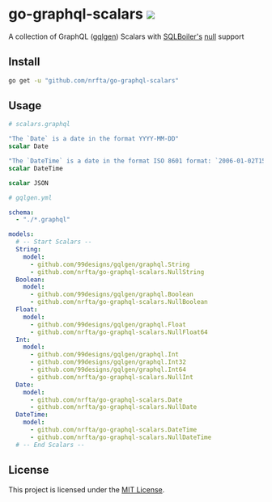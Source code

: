# go-graphql-scalars ![](https://github.com/nrfta/go-graphql-scalars/workflows/CI/badge.svg)

A collection of GraphQL ([gqlgen](https://github.com/99designs/gqlgen/)) Scalars with [SQLBoiler's](https://github.com/aarondl/sqlboiler) [null](https://github.com/aarondl/null/v8) support

## Install

```sh
go get -u "github.com/nrfta/go-graphql-scalars"
```

## Usage

```graphql
# scalars.graphql

"The `Date` is a date in the format YYYY-MM-DD"
scalar Date

"The `DateTime` is a date in the format ISO 8601 format: `2006-01-02T15:04:05Z07:00`"
scalar DateTime

scalar JSON
```

```yml
# gqlgen.yml

schema:
  - "./*.graphql"

models:
  # -- Start Scalars --
  String:
    model:
      - github.com/99designs/gqlgen/graphql.String
      - github.com/nrfta/go-graphql-scalars.NullString
  Boolean:
    model:
      - github.com/99designs/gqlgen/graphql.Boolean
      - github.com/nrfta/go-graphql-scalars.NullBoolean
  Float:
    model:
      - github.com/99designs/gqlgen/graphql.Float
      - github.com/nrfta/go-graphql-scalars.NullFloat64
  Int:
    model:
      - github.com/99designs/gqlgen/graphql.Int
      - github.com/99designs/gqlgen/graphql.Int32
      - github.com/99designs/gqlgen/graphql.Int64
      - github.com/nrfta/go-graphql-scalars.NullInt
  Date:
    model:
      - github.com/nrfta/go-graphql-scalars.Date
      - github.com/nrfta/go-graphql-scalars.NullDate
  DateTime:
    model:
      - github.com/nrfta/go-graphql-scalars.DateTime
      - github.com/nrfta/go-graphql-scalars.NullDateTime
  # -- End Scalars --
```

## License

This project is licensed under the [MIT License](LICENSE.md).
